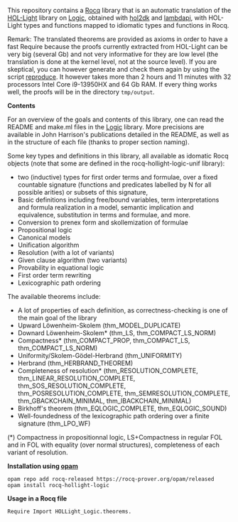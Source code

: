 This repository contains a [Rocq](https://coq.inria.fr/) library that is an automatic translation of the [HOL-Light](https://github.com/jrh13/hol-light) library on [Logic](https://github.com/jrh13/hol-light/blob/master/Logic), obtained with [hol2dk](https://github.com/Deducteam/hol2dk) and [lambdapi](https://github.com/Deducteam/lambdapi), with HOL-Light types and functions mapped to idiomatic types and functions in Rocq.

Remark: The translated theorems are provided as axioms in order to have a fast Require because the proofs currently extracted from HOL-Light can be very big (several Gb) and not very informative for they are low level (the translation is done at the kernel level, not at the source level). If you are skeptical, you can however generate and check them again by using the script [reproduce](https://github.com/Deducteam/rocq-hollight-logic/blob/main/reproduce). It however takes more than 2 hours and 11 minutes with 32 processors Intel Core i9-13950HX and 64 Gb RAM. If every thing works well, the proofs will be in the directory `tmp/output`.

**Contents**

For an overview of the goals and contents of this library, one can read the README and make.ml files in the [Logic](https://github.com/jrh13/hol-light/blob/master/Logic) library. More precisions are available in John Harrison's publications detailed in the README, as well as in the structure of each file (thanks to proper section naming).

Some key types and definitions in this library, all available as idomatic Rocq objects (note that some are defined in the rocq-hollight-logic-unif library):
- two (inductive) types for first order terms and formulae, over a fixed countable signature (functions and predicates labelled by N for all possible arities) or subsets of this signature, 
- Basic definitions including free/bound variables, term interpretations and formula realization in a model, semantic implication and equivalence, substitution in terms and formulae, and more.
- Conversion to prenex form and skollemization of formulae
- Propositional logic
- Canonical models
- Unification algorithm
- Resolution (with a lot of variants)
- Given clause algorithm (two variants)
- Provability in equational logic
- First order term rewriting
- Lexicographic path ordering

The available theorems include:
- A lot of properties of each definition, as correctness-checking is one of the main goal of the library
- Upward Löwenheim-Skolem (thm_MODEL_DUPLICATE)
- Downard Löwenheim-Skolem* (thm_LS, thm_COMPACT_LS_NORM)
- Compactness* (thm_COMPACT_PROP, thm_COMPACT_LS, thm_COMPACT_LS_NORM)
- Uniformity/Skolem-Gödel-Herbrand (thm_UNIFORMITY)
- Herbrand (thm_HERBRAND_THEOREM)
- Completeness of resolution* (thm_RESOLUTION_COMPLETE, thm_LINEAR_RESOLUTION_COMPLETE, thm_SOS_RESOLUTION_COMPLETE, thm_POSRESOLUTION_COMPLETE, thm_SEMRESOLUTION_COMPLETE, thm_GBACKCHAIN_MINIMAL, thm_IBACKCHAIN_MINIMAL)
- Birkhoff's theorem (thm_EQLOGIC_COMPLETE, thm_EQLOGIC_SOUND)
- Well-foundedness of the lexicographic path ordering over a finite signature (thm_LPO_WF)

(*) Compactness in propositionnal logic, LS+Compactness in regular FOL and in FOL with equality (over normal structures), completeness of each variant of resolution.


**Installation using [opam](https://opam.ocaml.org/)**

```
opam repo add rocq-released https://rocq-prover.org/opam/released
opam install rocq-hollight-logic
```

**Usage in a Rocq file**

```
Require Import HOLLight_Logic.theorems.
```
